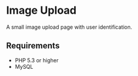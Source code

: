 Image Upload
============

A small image upload page with user identification.

Requirements
------------

- PHP 5.3 or higher
- MySQL
